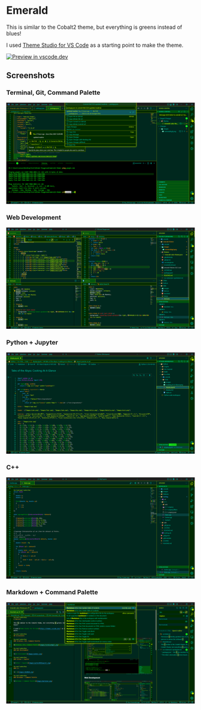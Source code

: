 # Emerald

This is similar to the Cobalt2 theme, but everything is greens instead of blues!

I used [Theme Studio for VS Code](https://themes.vscode.one/) as a starting point to make the theme.

[![Preview in vscode.dev](https://img.shields.io/badge/preview%20in-vscode.dev-blue?style=plastic)](https://vscode.dev/theme/zecuse.emerald-theme)

## Screenshots

### Terminal, Git, Command Palette

![Terminal, Git, Command Palette](images/terminal&git.png)

### Web Development

![Web Development](images/webdev.png)

### Python + Jupyter

![Python + Jupyter](images/python%2Bjupyter.png)

### C++

![C++](images/c%2B%2B.png)

### Markdown + Command Palette

![Markdown + Command Palette](images/markdown.png)
